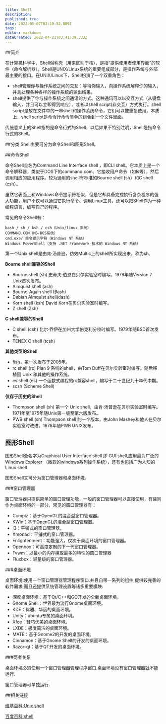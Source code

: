 ```yaml
---
title: Shell
description: 
published: true
date: 2022-05-07T02:19:52.809Z
tags: 
editor: markdown
dateCreated: 2022-04-21T03:41:39.333Z
---
```


##简介

在计算机科学中，Shell俗称壳（用来区别于核），是指“提供使用者使用界面”的软件（命令解析器）。Shell是UNIX/Linux系统的重要组成部分，是操作系统与外部最主要的接口。在UNIX/Linux下，Shell扮演了一个双重角色：

- shell管理你与操作系统之间的交互：等待你输入，向操作系统解释你的输入，并且处理各种各样的操作系统的输出结果。
- shell提供了你与操作系统之间通讯的方式。这种通讯可以以交互方式（从键盘输入，并且可以立即得到响应），或者以shell script(非交互）方式执行。shell script是放在文件中的一串shell和操作系统命令，它们可以被重复使用。本质上，shell script是命令行命令简单的组合到一个文件里面。

传统意义上的Shell指的是命令行式的Shell，以后如果不特别注明，Shell是指命令行式的Shell。

##分类
Shell主要可分为命令Shell和图形Shell。

##命令Shell

命令Shell全名为Command Line Interface shell ，即CLI shell。它本质上是一个命令解释器，类似于DOS下的command.com。它接收用户命令（如ls等），然后调用相应的应用程序。较为通用的shell有标准的Bourne shell (sh）和C shell (csh）。

虽然它表面上和Windows命令提示符相似，但是它却具备完成执行复杂程序的强大功能，用户不仅可以通过它执行命令、调用Linux工具，还可以把Shell作为一种编程语言，编写自己的程序。

常见的命令Shell有：

    bash / sh / ksh / csh（Unix/linux 系统）
    COMMAND.COM（MS-DOS系统）
    cmd.exe/ 命令提示字符（Windows NT 系统）
    Windows PowerShell（支持 .NET Framework 技术的 Windows NT 系统）

第一个Unix shell是由肯·汤普逊，仿效Multic上的shell所实现出来，称为sh。

**Bourne shell兼容的Shell**

- Bourne shell (sh) 史蒂夫·伯恩在贝尔实验室时编写。1978年随Version 7 Unix首次发布。 
- Almquist shell (ash) 
- Bourne-Again shell (Bash) 
- Debian Almquist shell(dash) 
- Korn shell (ksh) David Korn在贝尔实验室时编写。 
- Z shell (Zsh)

**C shell兼容的Shell**

- C shell (csh) 比尔·乔伊在加州大学伯克利分校时编写。1979年随BSD首次发布。 
- TENEX C shell (tcsh)

**其他类型的Shell**

- fish，第一次发布于2005年。 
- rc shell (rc) Plan 9 系统的shell，由Tom Duff在贝尔实验室时编写。随后移植回 Unix 和其他的操作系统。 
- es shell (es) 一个函数式编程的rc兼容shell，编写于二十世纪九十年代中期。 
- scsh (Scheme Shell)

**仅存于历史的Shell**

- Thompson shell (sh) 第一个 Unix shell，由肯·汤普逊在贝尔实验室时编写。1971年至1975年随Unix第一版至第六版发布。 
- PWB shell (sh) Thompson shell 的一个版本，由John Mashey和他人在贝尔实验室时改进。1976年随PWB UNIX发布。

## 图形Shell

图形Shell全名字为Graphical User Interface shell 即 GUI shell,应用最为广泛的 Windows Explorer （微软的windows系列操作系统），还有也包括广为人知的 Linux shell

图形Shell又可分为窗口管理器和桌面环境。

###窗口管理器

窗口管理器只提供简单的窗口管理功能，一般的窗口管理器可以直接使用，有些则作为桌面环境的一部分。常见的窗口管理器有：

- Compiz：基于OpenGL的混合型窗口管理器。
- KWin：基于OpenGL的混合型窗口管理器。
- I3：平铺式的窗口管理器。
- Xmonad：平铺式的窗口管理器。
- Enlightenment：功能强大，仅次于桌面环境的窗口管理器。
- Openbox：可高度定制的下一代窗口管理器。
- Fvwm：以最小的内存换取最多的特性的窗口管理器
- Fluxbox：轻量级的窗口管理器。

###桌面环境

桌面环境:使用一个窗口管理器管理程序窗口.并且自带一系列的组件,提供较完善的软件需求,而且还提供系统管理设置等诸多重要模块.

- 深度桌面环境：基于Qt/C++和GO开发的全新桌面环境。
- Gnome Shell：世界最为流行Gnome桌面环境。
- KDE：优雅、华丽的桌面环境。
- Unity：ubuntu专属的桌面环境。
- Xfce：轻巧优美的桌面环境。
- LXDE：极度简洁的桌面环境。
- MATE：基于Gnome2的开发的桌面环境。
- Cinnamon：基于Gnome Shell的开发的桌面环境。
- Razor-qt：基于QT开发的桌面环境。

###两者关系

桌面环境必须使用一个窗口管理器管理程序窗口,桌面环境没有窗口管理器就不能运行.

窗口管理器可单独运行.

##相关链接

[维基百科:Unix shell](http://zh.wikipedia.org/wiki/Unix_shell)

[百度百科:shell](http://baike.baidu.com/view/849.htm)